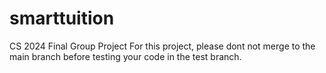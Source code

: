 # smarttuition
CS 2024 Final Group Project
For this project, please dont not merge to the main branch before testing your code in the test branch.
